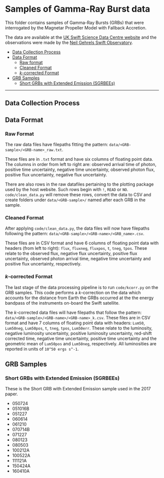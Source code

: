 # Samples of Gamma-Ray Burst data

This folder contains samples of Gamma-Ray Bursts (GRBs) that were interrogated by the Magnetar Propeller Model with Fallback Accretion.

The data are available at the [UK Swift Science Data Centre website](http://www.swift.ac.uk/) and the observations were made by the [Neil Gehrels Swift Observatory](https://swift.gsfc.nasa.gov/).

* [Data Collection Process](#data-collection-process)
* [Data Format](#data-format)
  * [Raw format](#raw-format)
  * [Cleaned Format](#cleaned-format)
  * [_k_-corrected Format](#_k_-corrected-format)
* [GRB Samples](#grb-samples)
  * [Short GRBs with Extended Emission (SGRBEEs)](#short-grbs-with-extended-emission-sgrbees)

---

## Data Collection Process


## Data Format

### Raw Format

The raw data files have filepaths fitting the pattern: `data/<GRB-sample>/<GRB-name>_raw.txt`.

These files are in `.txt` format and have six columns of floating point data.
The columns in order from left to right are: observed arrival time of photon, positive time uncertainty, negative time uncertainty, observed photon flux, positive flux uncertainty, negative flux uncertainty.

There are also rows in the raw datafiles pertaining to the plotting package used by the host website.
Such rows begin with `!`, `READ` or `NO`.
`code/clean_data.py` will remove these rows, convert the data to CSV and create folders under `data/<GRB-sample>/` named after each GRB in the sample.

### Cleaned Format

After applying `code/clean_data.py`, the data files will now have filepaths following the pattern: `data/<GRB-sample>/<GRB-name>/<GRB_name>.csv`.

These files are in CSV format and have 6 columns of floating point data with headers (from left to right): `flux`, `fluxneg`, `fluxpos`, `t`, `tneg`, `tpos`.
These relate to the observed flux, negative flux uncertainty, positive flux uncertainty, observed photon arrival time, negative time uncertainty and positive flux uncertainty, respectively.

### _k_-corrected Format

The last stage of the data processing pipeline is to run `code/kcorr.py` on the GRB samples.
This code performs a _k_-correction on the data which accounts for the distance from Earth the GRBs occurred at the the energy bandpass of the instruments on-board the Swift satellite.

The _k_-corrected data files will have filepaths that follow the pattern: `data/<GRB-sample>/<GRB-name>/<GRB-name>_k.csv`.
These files are in CSV format and have 7 columns of floating point data with headers: `Lum50`, `Lum50neg`, `Lum50pos`, `t`, `tneg`, `tpos`, `Lum50err`.
These relate to the luminosity, negative luminosity uncertainty, positive luminosity uncertainty, red-shift corrected time, negative time uncertainty, positive time uncertainty and the geometric mean of `Lum50pos` and `Lum50neg`, respectively.
All luminosities are reported in units of `10^50 ergs s^-1`.

## GRB Samples

### Short GRBs with Extended Emission (SGRBEEs)

These is the Short GRB with Extended Emission sample used in the 2017 paper.

* 050724
* 051016B
* 051227
* 060614
* 061210
* 070714B
* 071227
* 080123
* 080503
* 100212A
* 100522A
* 111121A
* 150424A
* 160410A
